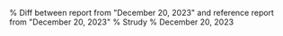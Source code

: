 % Diff between report from "December 20, 2023" and reference report from "December 20, 2023"
% Strudy
% December 20, 2023


